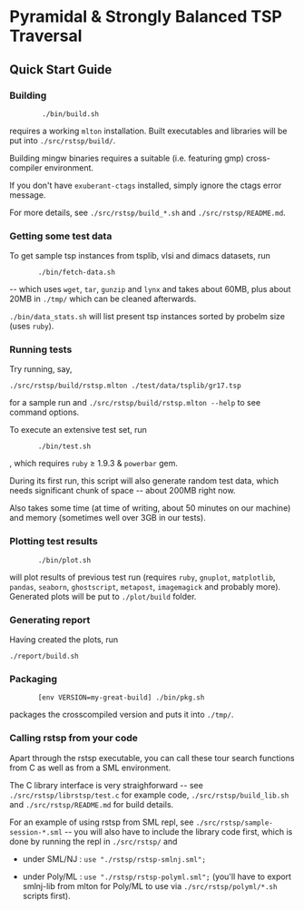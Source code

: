 
#                         Pyramidal & Strongly Balanced TSP Traversal

##                                 Quick Start Guide

### Building


   ```
           ./bin/build.sh
   ```
   requires a working `mlton` installation.  Built executables and libraries
   will be put into `./src/rstsp/build/`.

   Building mingw binaries requires a suitable (i.e. featuring gmp)
   cross-compiler environment.

   If you don't have `exuberant-ctags` installed, simply ignore the ctags error
   message.

   For more details, see `./src/rstsp/build_*.sh` and `./src/rstsp/README.md`.

### Getting some test data

   To get sample tsp instances from tsplib, vlsi and dimacs datasets, run

   ```
          ./bin/fetch-data.sh
   ```
   -- which uses `wget`, `tar`, `gunzip` and `lynx` and takes about 60MB,
   plus about 20MB in `./tmp/` which can be cleaned afterwards.

   `./bin/data_stats.sh` will list present tsp instances sorted by
   probelm size (uses `ruby`).

### Running tests

   Try running, say,
   ```
   ./src/rstsp/build/rstsp.mlton ./test/data/tsplib/gr17.tsp
   ```
   for a sample run and `./src/rstsp/build/rstsp.mlton --help`
   to see command options.

   To execute an extensive test set, run

   ```
          ./bin/test.sh
   ```
   , which requires `ruby` ≥ 1.9.3 & `powerbar` gem.

   During its first run, this script will also generate random test data,
   which needs significant chunk of space -- about 200MB right now.

   Also takes some time (at time of writing, about 50 minutes on our machine)
   and memory (sometimes well over 3GB in our tests).

### Plotting test results


   ```
          ./bin/plot.sh
   ```
   will plot results of previous test run (requires `ruby`, `gnuplot`, `matplotlib`, `pandas`, `seaborn`, `ghostscript`, `metapost`, `imagemagick` and probably more).
   Generated plots will be put to `./plot/build` folder.

### Generating report

   Having created the plots, run
   ```
   ./report/build.sh
   ```

### Packaging


   ```
          [env VERSION=my-great-build] ./bin/pkg.sh
   ```
   packages the crosscompiled version and puts it into `./tmp/`.

### Calling rstsp from your code

   Apart through the rstsp executable, you can call these tour search functions
   from C as well as from a SML environment.

   The C library interface is very straighforward -- see `./src/rstsp/librstsp/test.c`
   for example code, `./src/rstsp/build_lib.sh` and `./src/rstsp/README.md`
   for build details.

   For an example of using rstsp from SML repl,
   see `./src/rstsp/sample-session-*.sml` -- you will also have to include
   the library code first, which is done by running the repl in `./src/rstsp/` and

   - under SML/NJ  : `use "./rstsp/rstsp-smlnj.sml";`

   - under Poly/ML : `use "./rstsp/rstsp-polyml.sml";`
     (you'll have to export smlnj-lib from mlton for Poly/ML
     to use via `./src/rstsp/polyml/*.sh` scripts first).

